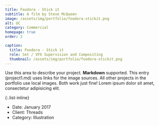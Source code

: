 ```yaml
---
title: Foodora - Stick it
subtitle: A film by Steve McQueen
image: /assets/img/portfolio/foodora-stickit.png
alt: OC
category: Commercial
homepage: true
order: 2

caption:
  title: Foodora - Stick it
  role: Set / VFX Supervision and Compositing
  thumbnail: /assets/img/portfolio/foodora-stickit.png
---
```


Use this area to describe your project. **Markdown** supported. This entry (project1.md) uses links for the image sources. All other projects in the portfolio use local images. Both work just fine! Lorem ipsum dolor sit amet, consectetur adipisicing elit.

{:.list-inline}

- Date: January 2017
- Client: Threads
- Category: Illustration


